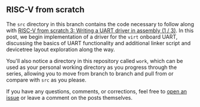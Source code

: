## RISC-V from scratch

The `src` directory in this branch contains the code necessary to follow along with [RISC-V from scratch 3: Writing a UART driver in assembly (1 / 3)](https://twilco.github.io/riscv-from-scratch/2019/07/08/riscv-from-scratch-3.html).  In this post, we begin implementation of a driver for the `virt` onboard UART, discussing the basics of UART functionality and additional linker script and devicetree layout exploration along the way.

You'll also notice a directory in this repository called `work`, which can be used as your personal working directory as you progress through the series, allowing you to move from branch to branch and pull from or compare with `src` as you please.

If you have any questions, comments, or corrections, feel free to [open an issue](https://github.com/twilco/twilco.github.io/issues) or leave a comment on the posts themselves.
